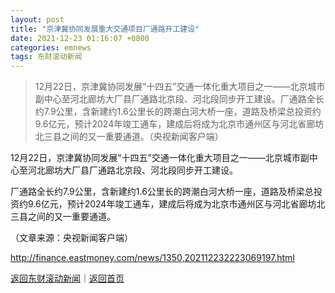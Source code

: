 ```yaml
---
layout: post
title: "京津冀协同发展重大交通项目厂通路开工建设"
date: 2021-12-23 01:16:07 +0800
categories: emnews
tags: 东财滚动新闻
---
```

> 12月22日，京津冀协同发展“十四五”交通一体化重大项目之一——北京城市副中心至河北廊坊大厂县厂通路北京段、河北段同步开工建设。厂通路全长约7.9公里，含新建约1.6公里长的跨潮白河大桥一座，道路及桥梁总投资约9.6亿元，预计2024年竣工通车，建成后将成为北京市通州区与河北省廊坊北三县之间的又一重要通道。（央视新闻客户端）

<p>12月22日，京津冀协同发展“十四五”交通一体化重大项目之一——北京城市副中心至河北廊坊大厂县厂通路北京段、河北段同步开工建设。</p>
 <p>厂通路全长约7.9公里，含新建约1.6公里长的跨潮白河大桥一座，道路及桥梁总投资约9.6亿元，预计2024年竣工通车，建成后将成为北京市通州区与河北省廊坊北三县之间的又一重要通道。</p><p class="em_media">（文章来源：央视新闻客户端）</p>

<http://finance.eastmoney.com/news/1350,202112232223069197.html>

[返回东财滚动新闻](//finews.withounder.com/emnews/)｜[返回首页](//finews.withounder.com/)